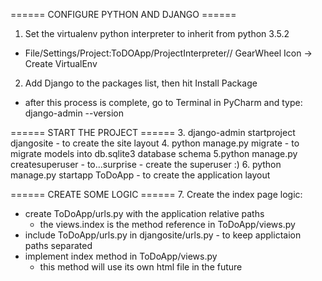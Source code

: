 ====== CONFIGURE PYTHON AND DJANGO ======
1. Set the virtualenv python interpreter to inherit from python 3.5.2
  + File/Settings/Project:ToDOApp/ProjectInterpreter// GearWheel Icon -> Create VirtualEnv
2. Add Django to the packages list, then hit Install Package
  + after this process is complete, go to Terminal in PyCharm and type: django-admin --version

====== START THE PROJECT ======
3. django-admin startproject djangosite - to create the site layout
4. python manage.py migrate - to migrate models into db.sqlite3 database schema
5.python manage.py createsuperuser - to...surprise - create the superuser :)
6. python manage.py startapp ToDoApp - to create the application layout

====== CREATE SOME LOGIC ======
7. Create the index page logic:
  + create ToDoApp/urls.py with the application relative paths
    - the views.index is the method reference in ToDoApp/views.py
  + include ToDoApp/urls.py in djangosite/urls.py - to keep applictaion paths separated
  + implement index method in ToDoApp/views.py
    - this method will use its own html file in the future

